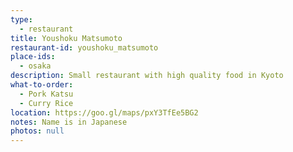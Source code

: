 ```yaml
---
type: 
  - restaurant
title: Youshoku Matsumoto
restaurant-id: youshoku_matsumoto
place-ids:
  - osaka
description: Small restaurant with high quality food in Kyoto
what-to-order:
  - Pork Katsu
  - Curry Rice
location: https://goo.gl/maps/pxY3TfEe5BG2
notes: Name is in Japanese
photos: null
---
```

